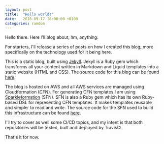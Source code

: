 ```yaml
---
layout: post
title:  "Hello world!"
date:   2018-05-17 18:00:00 +0100
categories: random
---
```

Hello there. Here I'll blog about, hm, anything.

For starters, I'll release a series of posts on how I created this blog, more specifically on the technology used for it being here.

This is a static blog, built using [Jekyll][jekyll-gh]. Jekyll is a Ruby gem which transforms all your content written in Markdown and Liquid templates into a static website (HTML and CSS). The source code for this blog can be found [here][gabrielparreiras-jekyll-gh].

The blog is hosted on AWS and all AWS services are managed using Cloudformation (CFN). For generating CFN templates I am using [Sparkleformation][sfn-gh] (SFN). SFN is also a Ruby gem which has its own Ruby-based DSL for representing CFN templates. It makes templates reusable and simpler to read and write. The source code for the SFN used to build this infrastructure can be found [here][gabrielparreiras-sfn-gh].

I'll try to cover as well some CI/CD topics, and my intent is that both repositories will be tested, built and deployed by TravisCI.

That's it for now.

[jekyll-gh]: https://github.com/jekyll/jekyll
[gabrielparreiras-jekyll-gh]: https://github.com/gmpify/gabrielparreiras.com-blog
[sfn-gh]: https://github.com/sparkleformation/sfn
[gabrielparreiras-sfn-gh]: https://github.com/gmpify/gabrielparreiras.com-sfn

